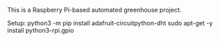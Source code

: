 This is a Raspberry Pi-based automated greenhouse project.

Setup:
python3 -m pip install adafruit-circuitpython-dht
sudo apt-get -y install python3-rpi.gpio
